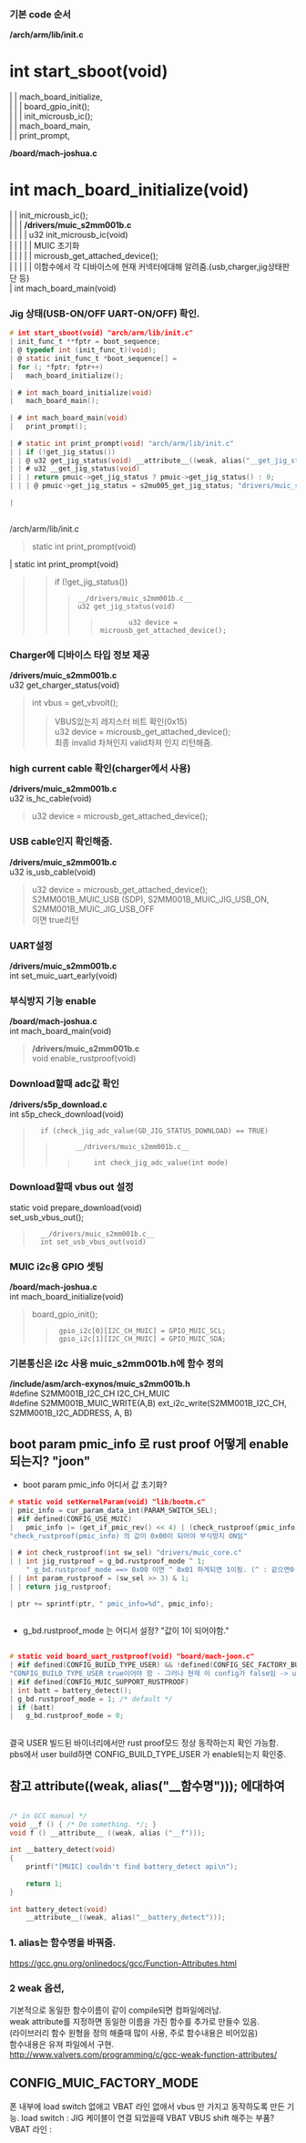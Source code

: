 ### 기본 code 순서    
    
__/arch/arm/lib/init.c__       
# int start_sboot(void)       
| | mach_board_initialize,     
| | |	board_gpio_init();  
| | |	init_microusb_ic();      
| | mach_board_main,     
| | print_prompt,     
     
    
__/board/mach-joshua.c__      
    
# int mach_board_initialize(void)      
| | init_microusb_ic();      
| | | __/drivers/muic_s2mm001b.c__    
| | | | u32 init_microusb_ic(void)    
| | | | | MUIC 초기화    
| | | | | microusb_get_attached_device();    
| | | | | 이함수에서 각 디바이스에 현재 커넥터에대해 알려줌.(usb,charger,jig상태판단 등)      
| int mach_board_main(void)  
   
  
  
  
### Jig 상태(USB-ON/OFF UART-ON/OFF) 확인.    
    
  
```c  
# int start_sboot(void) "arch/arm/lib/init.c"  
| init_func_t **fptr = boot_sequence;  
| @ typedef int (init_func_t)(void);  
| @ static init_func_t *boot_sequence[] =   
| for (; *fptr; fptr++)  
|	mach_board_initialize();  
  
| # int mach_board_initialize(void)  
| 	mach_board_main();  
  
| # int mach_board_main(void)  
| 	print_prompt();  
  
| # static int print_prompt(void) "arch/arm/lib/init.c"  
| | if (!get_jig_status())  
| | @ u32 get_jig_status(void) __attribute__((weak, alias("__get_jig_status"))); "drivers/muic-core.c"  
| | # u32 __get_jig_status(void)  
| | | return pmuic->get_jig_status ? pmuic->get_jig_status() : 0;  
| | | @ pmuic->get_jig_status = s2mu005_get_jig_status; "drivers/muic_s2mu005.c"  
  
|   
  
```  
  
/arch/arm/lib/init.c  
> static int print_prompt(void)    
  
| static int print_prompt(void)  
>> 	if (!get_jig_status())    
>>>		__/drivers/muic_s2mm001b.c__    
>>>		u32 get_jig_status(void)    
>>>>			u32 device = microusb_get_attached_device();    
  
  
  
### Charger에 디바이스 타입 정보 제공    
__/drivers/muic_s2mm001b.c__    
u32 get_charger_status(void)  
>	int vbus = get_vbvolt();  
>>	VBUS있는지 레지스터 비트 확인(0x15)    
>	u32 device = microusb_get_attached_device();  
>최종 invalid 차쳐인지  valid차져 인지 리턴해줌.    
  
### high current cable 확인(charger에서 사용)    
__/drivers/muic_s2mm001b.c__    
u32 is_hc_cable(void)  
>	u32 device = microusb_get_attached_device();  
  
  
### USB cable인지 확인해줌.    
__/drivers/muic_s2mm001b.c__    
u32 is_usb_cable(void)  
>	u32 device = microusb_get_attached_device();  
>	S2MM001B_MUIC_USB (SDP), S2MM001B_MUIC_JIG_USB_ON, S2MM001B_MUIC_JIG_USB_OFF    
>	이면 true리턴    
  
### UART설정   
__/drivers/muic_s2mm001b.c__    
int set_muic_uart_early(void)  
  
  
### 부식방지 기능 enable    
__/board/mach-joshua.c__      
int mach_board_main(void)  
>	__/drivers/muic_s2mm001b.c__    
>	void enable_rustproof(void)  
  
### Download할때 adc값 확인     
__/drivers/s5p_download.c__  
int s5p_check_download(void)  
>		if (check_jig_adc_value(GD_JIG_STATUS_DOWNLOAD) == TRUE)   
>> 			__/drivers/muic_s2mm001b.c__    
>>>			int check_jig_adc_value(int mode)  
  
  
  
### Download할때 vbus out 설정    
static void prepare_download(void)  
	set_usb_vbus_out();  
>		__/drivers/muic_s2mm001b.c__    
>		int set_usb_vbus_out(void)  
  
  
### MUIC i2c용 GPIO 셋팅  
__/board/mach-joshua.c__      
int mach_board_initialize(void)      
>	board_gpio_init();  
>>		gpio_i2c[0][I2C_CH_MUIC] = GPIO_MUIC_SCL;  
>>		gpio_i2c[1][I2C_CH_MUIC] = GPIO_MUIC_SDA;  
  
  
### 기본통신은 i2c 사용 muic_s2mm001b.h에 함수 정의    
__/include/asm/arch-exynos/muic_s2mm001b.h__  
#define S2MM001B_I2C_CH				I2C_CH_MUIC  
#define S2MM001B_MUIC_WRITE(A,B)	ext_i2c_write(S2MM001B_I2C_CH, S2MM001B_I2C_ADDRESS, A, B)  
  
  
  
  
  
  
  
  
  
## boot param pmic_info 로 rust proof 어떻게 enable되는지? "joon"  
  
  
- boot param pmic_info 어디서 값 초기화?  
  
```c  
# static void setKernelParam(void) "lib/bootm.c"  
| pmic_info = cur_param_data_int(PARAM_SWITCH_SEL);  
| #if defined(CONFIG_USE_MUIC)  
| 	pmic_info |= (get_if_pmic_rev() << 4) | (check_rustproof(pmic_info) << 3);  
"check_rustproof(pmic_info) 의 값이 0x00이 되어야 부식방지 ON임"  
  
| # int check_rustproof(int sw_sel) "drivers/muic_core.c"  
| | int jig_rustproof = g_bd.rustproof_mode ^ 1;  
    " g_bd.rustproof_mode ==> 0x00 이면 ^ 0x01 하게되면 1이됨. (^ : 같으면0 다르면1) "  
| | int param_rustproof = (sw_sel >> 3) & 1;  
| | return jig_rustproof;  
  
| ptr += sprintf(ptr, " pmic_info=%d", pmic_info);  
  
```  
  
  
- g_bd.rustproof_mode 는 어디서 설정? "값이 1이 되어야함."  
  
```c  
  
# static void board_uart_rustproof(void) "board/mach-joon.c"  
| #if defined(CONFIG_BUILD_TYPE_USER) && !defined(CONFIG_SEC_FACTORY_BUILD)  
"CONFIG_BUILD_TYPE_USER true이어야 함 - 그러나 현재 이 config가 false임 -> user build가 되어야함?"  
| #if defined(CONFIG_MUIC_SUPPORT_RUSTPROOF)  
| int batt = battery_detect();  
| g_bd.rustproof_mode = 1; /* default */  
| if (batt)  
| 	g_bd.rustproof_mode = 0;  
  
```  
결국 USER 빌드된 바이너리에서만 rust proof모드 정상 동작하는지 확인 가능함.  
pbs에서 user build하면 CONFIG_BUILD_TYPE_USER 가 enable되는지 확인중.  
  
  
  
## 참고  __attribute__((weak, alias("__함수명"))); 에대하여    
  
```c  
  
/* in GCC manual */  
void __f () { /* Do something. */; }  
void f () __attribute__ ((weak, alias ("__f")));  
  
int __battery_detect(void)  
{  
	printf("[MUIC] couldn't find battery_detect api\n");  
  
	return 1;  
}  
  
int battery_detect(void)  
	__attribute__((weak, alias("__battery_detect")));  
```  
  
### 1. alias는 함수명을 바꿔줌.  
https://gcc.gnu.org/onlinedocs/gcc/Function-Attributes.html  
  
### 2 weak 옵션,   
기본적으로 동일한 함수이름이 같이 compile되면 컴파일에러남.  
weak attribute를 지정하면 동일한 이름을 가진 함수를 추가로 만들수 있음.  
(라이브러리 함수 원형을 정의 해줄때 많이 사용, 주로 함수내용은 비어있음)  
함수내용은 유져 파일에서 구현.  
http://www.valvers.com/programming/c/gcc-weak-function-attributes/  
  




## CONFIG_MUIC_FACTORY_MODE  

폰 내부에 load switch 없애고 VBAT 라인 없애서 vbus 만 가지고 동작하도록 만든 기능.
load switch : JIG 케이블이 연결 되었을때 VBAT VBUS shift 해주는 부품?
VBAT 라인 : 
